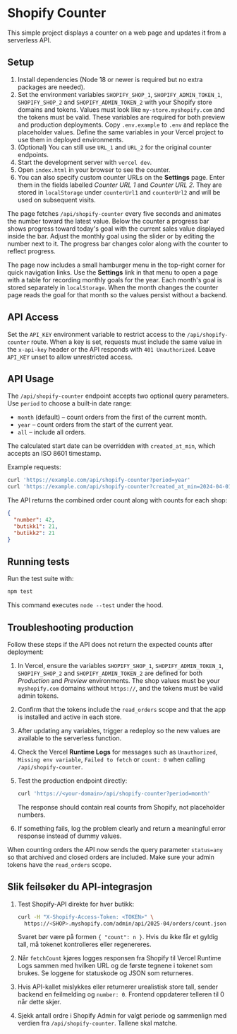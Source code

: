 # Shopify Counter

This simple project displays a counter on a web page and updates it from a serverless API.

## Setup

1. Install dependencies (Node 18 or newer is required but no extra packages are needed).
2. Set the environment variables `SHOPIFY_SHOP_1`, `SHOPIFY_ADMIN_TOKEN_1`, `SHOPIFY_SHOP_2` and `SHOPIFY_ADMIN_TOKEN_2` with your Shopify store domains and tokens. Values must look like `my-store.myshopify.com` and the tokens must be valid. These variables are required for both preview and production deployments. Copy `.env.example` to `.env` and replace the placeholder values. Define the same variables in your Vercel project to use them in deployed environments.
3. (Optional) You can still use `URL_1` and `URL_2` for the original counter endpoints.
4. Start the development server with `vercel dev`.
5. Open `index.html` in your browser to see the counter.
6. You can also specify custom counter URLs on the **Settings** page. Enter them in the
   fields labelled *Counter URL 1* and *Counter URL 2*. They are stored in
   `localStorage` under `counterUrl1` and `counterUrl2` and will be used on subsequent
   visits.

The page fetches `/api/shopify-counter` every five seconds and animates the number toward the latest value.
Below the counter a progress bar shows progress toward today's goal with the current
sales value displayed inside the bar. Adjust the monthly goal using the slider or by
editing the number next to it. The progress bar changes color along with the counter to reflect progress.

The page now includes a small hamburger menu in the top-right corner for quick navigation links.
Use the **Settings** link in that menu to open a page with a table for recording monthly goals for the year.
Each month's goal is stored separately in `localStorage`. When the month changes the counter page reads the goal for that month so the values persist without a backend.

## API Access

Set the `API_KEY` environment variable to restrict access to the `/api/shopify-counter` route. When a key is set, requests must include the same value in the `x-api-key` header or the API responds with `401 Unauthorized`. Leave `API_KEY` unset to allow unrestricted access.

## API Usage

The `/api/shopify-counter` endpoint accepts two optional query parameters. Use
`period` to choose a built‑in date range:

- `month` (default) &ndash; count orders from the first of the current month.
- `year` &ndash; count orders from the start of the current year.
- `all` &ndash; include all orders.

The calculated start date can be overridden with `created_at_min`, which accepts
an ISO 8601 timestamp.

Example requests:

```bash
curl 'https://example.com/api/shopify-counter?period=year'
curl 'https://example.com/api/shopify-counter?created_at_min=2024-04-01T00:00:00Z'
```

The API returns the combined order count along with counts for each shop:

```json
{
  "number": 42,
  "butikk1": 21,
  "butikk2": 21
}
```

## Running tests

Run the test suite with:

```bash
npm test
```

This command executes `node --test` under the hood.

## Troubleshooting production

Follow these steps if the API does not return the expected counts after deployment:

1. In Vercel, ensure the variables `SHOPIFY_SHOP_1`, `SHOPIFY_ADMIN_TOKEN_1`,
   `SHOPIFY_SHOP_2` and `SHOPIFY_ADMIN_TOKEN_2` are defined for both *Production*
   and *Preview* environments. The shop values must be your `myshopify.com`
   domains without `https://`, and the tokens must be valid admin tokens.
2. Confirm that the tokens include the `read_orders` scope and that the app is
   installed and active in each store.
3. After updating any variables, trigger a redeploy so the new values are
   available to the serverless function.
4. Check the Vercel **Runtime Logs** for messages such as `Unauthorized`,
   `Missing env variable`, `Failed to fetch` or `count: 0` when calling
   `/api/shopify-counter`.
5. Test the production endpoint directly:

   ```bash
   curl 'https://<your-domain>/api/shopify-counter?period=month'
   ```

   The response should contain real counts from Shopify, not placeholder
   numbers.
6. If something fails, log the problem clearly and return a meaningful error
   response instead of dummy values.

When counting orders the API now sends the query parameter `status=any` so that
archived and closed orders are included. Make sure your admin tokens have the
`read_orders` scope.

## Slik feilsøker du API-integrasjon

1. Test Shopify-API direkte for hver butikk:

   ```bash
   curl -H "X-Shopify-Access-Token: <TOKEN>" \
     https://<SHOP>.myshopify.com/admin/api/2025-04/orders/count.json
   ```

   Svaret bør være på formen `{ "count": n }`. Hvis du ikke får et gyldig tall,
   må tokenet kontrolleres eller regenereres.
2. Når `fetchCount` kjøres logges responsen fra Shopify til Vercel Runtime Logs
   sammen med hvilken URL og de første tegnene i tokenet som brukes. Se loggene
   for statuskode og JSON som returneres.
3. Hvis API-kallet mislykkes eller returnerer urealistisk store tall, sender
   backend en feilmelding og `number: 0`. Frontend oppdaterer telleren til 0 når
   dette skjer.
4. Sjekk antall ordre i Shopify Admin for valgt periode og sammenlign med
   verdien fra `/api/shopify-counter`. Tallene skal matche.
